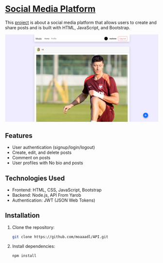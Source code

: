 # <a href="https://api-git-main-moaaadls-projects.vercel.app/">Social Media Platform</a>

<p>This <a href="https://api-git-main-moaaadls-projects.vercel.app/">project</a> is about a social media platform that allows users to create and share posts and is built with HTML, JavaScript, and Bootstrap.</p>
<img src="./IMAGES/image.png">

## Features

- User authentication (signup/login/logout)
- Create, edit, and delete posts
- Comment on posts
- User profiles with No bio and posts

## Technologies Used

- Frontend: HTML, CSS, JavaScript, Bootstrap
- Backend: Node.js, API From Yarob
- Authentication: JWT (JSON Web Tokens)

## Installation

1. Clone the repository:

   ```bash
   git clone https://github.com/moaaadl/API.git
   ```

2. Install dependencies:

   ```bash
   npm install
   ```
